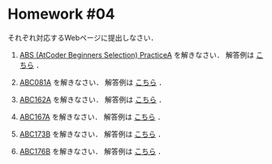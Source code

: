 # Homework #04

それぞれ対応するWebページに提出しなさい．

1. [ABS (AtCoder Beginners Selection) PracticeA](https://atcoder.jp/contests/abs/tasks/practice_1) を解きなさい．
解答例は [こちら](https://github.com/fumiyanll23/PythonLearning/blob/main/04/src/practice_1.py) ．

1. [ABC081A](https://atcoder.jp/contests/abs/tasks/abc081_a) を解きなさい．
解答例は [こちら](https://github.com/fumiyanll23/PythonLearning/blob/main/04/src/abc081_a.py) ．

1. [ABC162A](https://atcoder.jp/contests/abc162/tasks/abc162_a) を解きなさい．
解答例は [こちら](https://github.com/fumiyanll23/PythonLearning/blob/main/04/src/abc162_a.py) ．

1. [ABC167A](https://atcoder.jp/contests/abc167/tasks/abc167_a) を解きなさい．
解答例は [こちら](https://github.com/fumiyanll23/PythonLearning/blob/main/04/src/abc167_a.py) ．

1. [ABC173B](https://atcoder.jp/contests/abc173/tasks/abc173_b) を解きなさい．
解答例は [こちら](https://github.com/fumiyanll23/PythonLearning/blob/main/04/src/abc173_b.py) ．

1. [ABC176B](https://atcoder.jp/contests/abc176/tasks/abc176_b) を解きなさい．
解答例は [こちら](https://github.com/fumiyanll23/PythonLearning/blob/main/04/src/abc176_b.py) ．
